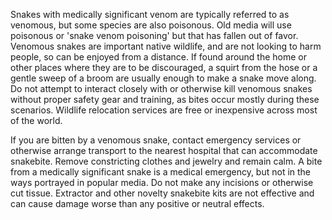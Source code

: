 Snakes with medically significant venom are typically referred to as venomous, but some species are also poisonous. Old media will use poisonous or 'snake venom poisoning' but that has fallen out of favor. Venomous snakes are important native wildlife, and are not looking to harm people, so can be enjoyed from a distance. If found around the home or other places where they are to be discouraged, a squirt from the hose or a gentle sweep of a broom are usually enough to make a snake move along. Do not attempt to interact closely with or otherwise kill venomous snakes without proper safety gear and training, as bites occur mostly during these scenarios. Wildlife relocation services are free or inexpensive across most of the world.

If you are bitten by a venomous snake, contact emergency services or otherwise arrange transport to the nearest hospital that can accommodate snakebite. Remove constricting clothes and jewelry and remain calm. A bite from a medically significant snake is a medical emergency, but not in the ways portrayed in popular media. Do not make any incisions or otherwise cut tissue. Extractor and other novelty snakebite kits are not effective and can cause damage worse than any positive or neutral effects.
